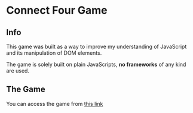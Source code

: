 # Connect Four Game
## Info
This game was built as a way to improve my understanding of JavaScript and its manipulation of DOM elements.

The game is solely built on plain JavaScripts, **no frameworks** of any kind are used.

## The Game
You can access the game from [this link](https://andrew-elia.github.io/connectFour-JS/)
